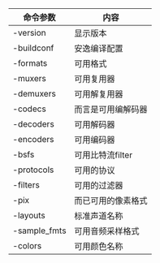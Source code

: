 

| 命令参数     | 内容               |
| ------------ | ------------------ |
| -version     | 显示版本           |
| -buildconf   | 安逸编译配置       |
| -formats     | 可用格式           |
| -muxers      | 可用复用器         |
| -demuxers    | 可用解复用器       |
| -codecs      | 而言是可用编解码器 |
| -decoders    | 可用解码器         |
| -encoders    | 可用编码器         |
| -bsfs        | 可用比特流filter   |
| -protocols   | 可用的协议         |
| -filters     | 可用的过滤器       |
| -pix         | 而已可用的像素格式 |
| -layouts     | 标准声道名称       |
| -sample_fmts | 可用音频采样格式   |
| -colors      | 可用颜色名称       |

